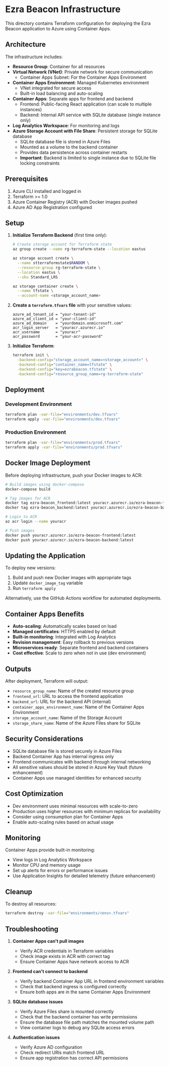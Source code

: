 # Ezra Beacon Infrastructure

This directory contains Terraform configuration for deploying the Ezra Beacon application to Azure using Container Apps.

## Architecture

The infrastructure includes:
- **Resource Group**: Container for all resources
- **Virtual Network (VNet)**: Private network for secure communication
  - Container Apps Subnet: For the Container Apps Environment
- **Container Apps Environment**: Managed Kubernetes environment
  - VNet integrated for secure access
  - Built-in load balancing and auto-scaling
- **Container Apps**: Separate apps for frontend and backend
  - Frontend: Public-facing React application (can scale to multiple instances)
  - Backend: Internal API service with SQLite database (single instance only)
- **Log Analytics Workspace**: For monitoring and logs
- **Azure Storage Account with File Share**: Persistent storage for SQLite database
  - SQLite database file is stored in Azure Files
  - Mounted as a volume to the backend container
  - Provides data persistence across container restarts
  - **Important**: Backend is limited to single instance due to SQLite file locking constraints

## Prerequisites

1. Azure CLI installed and logged in
2. Terraform >= 1.0
3. Azure Container Registry (ACR) with Docker images pushed
4. Azure AD App Registration configured

## Setup

1. **Initialize Terraform Backend** (first time only):
   ```bash
   # Create storage account for Terraform state
   az group create --name rg-terraform-state --location eastus
   
   az storage account create \
     --name stterraformstate$RANDOM \
     --resource-group rg-terraform-state \
     --location eastus \
     --sku Standard_LRS
   
   az storage container create \
     --name tfstate \
     --account-name <storage_account_name>
   ```

2. **Create a `terraform.tfvars` file** with your sensitive values:
   ```hcl
   azure_ad_tenant_id = "your-tenant-id"
   azure_ad_client_id = "your-client-id"
   azure_ad_domain    = "yourdomain.onmicrosoft.com"
   acr_login_server   = "youracr.azurecr.io"
   acr_username       = "youracr"
   acr_password       = "your-acr-password"
   ```

3. **Initialize Terraform**:
   ```bash
   terraform init \
     -backend-config="storage_account_name=<storage_account>" \
     -backend-config="container_name=tfstate" \
     -backend-config="key=ezrabeacon.tfstate" \
     -backend-config="resource_group_name=rg-terraform-state"
   ```

## Deployment

### Development Environment
```bash
terraform plan -var-file="environments/dev.tfvars"
terraform apply -var-file="environments/dev.tfvars"
```

### Production Environment
```bash
terraform plan -var-file="environments/prod.tfvars"
terraform apply -var-file="environments/prod.tfvars"
```

## Docker Image Deployment

Before deploying infrastructure, push your Docker images to ACR:

```bash
# Build images using docker-compose
docker-compose build

# Tag images for ACR
docker tag ezra-beacon_frontend:latest youracr.azurecr.io/ezra-beacon-frontend:latest
docker tag ezra-beacon_backend:latest youracr.azurecr.io/ezra-beacon-backend:latest

# Login to ACR
az acr login --name youracr

# Push images
docker push youracr.azurecr.io/ezra-beacon-frontend:latest
docker push youracr.azurecr.io/ezra-beacon-backend:latest
```

## Updating the Application

To deploy new versions:
1. Build and push new Docker images with appropriate tags
2. Update `docker_image_tag` variable
3. Run `terraform apply`

Alternatively, use the GitHub Actions workflow for automated deployments.

## Container Apps Benefits

- **Auto-scaling**: Automatically scales based on load
- **Managed certificates**: HTTPS enabled by default
- **Built-in monitoring**: Integrated with Log Analytics
- **Revision management**: Easy rollback to previous versions
- **Microservices ready**: Separate frontend and backend containers
- **Cost effective**: Scale to zero when not in use (dev environment)

## Outputs

After deployment, Terraform will output:
- `resource_group_name`: Name of the created resource group
- `frontend_url`: URL to access the frontend application
- `backend_url`: URL for the backend API (internal)
- `container_apps_environment_name`: Name of the Container Apps Environment
- `storage_account_name`: Name of the Storage Account
- `storage_share_name`: Name of the Azure Files share for SQLite

## Security Considerations

- SQLite database file is stored securely in Azure Files
- Backend Container App has internal ingress only
- Frontend communicates with backend through internal networking
- All sensitive values should be stored in Azure Key Vault (future enhancement)
- Container Apps use managed identities for enhanced security

## Cost Optimization

- Dev environment uses minimal resources with scale-to-zero
- Production uses higher resources with minimum replicas for availability
- Consider using consumption plan for Container Apps
- Enable auto-scaling rules based on actual usage

## Monitoring

Container Apps provide built-in monitoring:
- View logs in Log Analytics Workspace
- Monitor CPU and memory usage
- Set up alerts for errors or performance issues
- Use Application Insights for detailed telemetry (future enhancement)

## Cleanup

To destroy all resources:
```bash
terraform destroy -var-file="environments/<env>.tfvars"
```

## Troubleshooting

1. **Container Apps can't pull images**
   - Verify ACR credentials in Terraform variables
   - Check image exists in ACR with correct tag
   - Ensure Container Apps have network access to ACR

2. **Frontend can't connect to backend**
   - Verify backend Container App URL in frontend environment variables
   - Check that backend ingress is configured correctly
   - Ensure both apps are in the same Container Apps Environment

3. **SQLite database issues**
   - Verify Azure Files share is mounted correctly
   - Check that the backend container has write permissions
   - Ensure the database file path matches the mounted volume path
   - View container logs to debug any SQLite access errors

4. **Authentication issues**
   - Verify Azure AD configuration
   - Check redirect URIs match frontend URL
   - Ensure app registration has correct API permissions